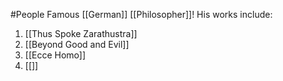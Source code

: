 #People 
Famous [[German]] [[Philosopher]]!
His works include:
1. [[Thus Spoke Zarathustra]]
2. [[Beyond Good and Evil]]
3. [[Ecce Homo]]
4. [[]]